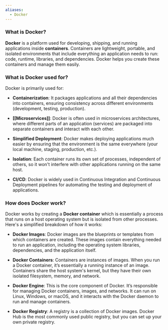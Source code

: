 ```yaml
---
aliases:
  - Docker
---
```

### What is Docker?

**Docker** is a platform used for developing, shipping, and running applications inside **containers**. Containers are lightweight, portable, and isolated environments that include everything an application needs to run: code, runtime, libraries, and dependencies. Docker helps you create these containers and manage them easily.

### What is Docker used for?

Docker is primarily used for:

- **Containerization**: It packages applications and all their dependencies into containers, ensuring consistency across different environments (development, testing, production).

- **[[Microservices]]**: Docker is often used in microservices architectures, where different parts of an application (services) are packaged into separate containers and interact with each other.

- **Simplified Deployment**: Docker makes deploying applications much easier by ensuring that the environment is the same everywhere (your local machine, staging, production, etc.).

- **Isolation**: Each container runs its own set of processes, independent of others, so it won't interfere with other applications running on the same host.

- **CI/CD**: Docker is widely used in Continuous Integration and Continuous Deployment pipelines for automating the testing and deployment of applications.

### How does Docker work?

Docker works by creating a **Docker container** which is essentially a process that runs on a host operating system but is isolated from other processes. Here's a simplified breakdown of how it works:

- **Docker Images**: Docker images are the blueprints or templates from which containers are created. These images contain everything needed to run an application, including the operating system libraries, dependencies, and the application itself.

- **Docker Containers**: Containers are instances of images. When you run a Docker container, it’s essentially a running instance of an image. Containers share the host system's kernel, but they have their own isolated filesystem, memory, and network.

- **Docker Engine**: This is the core component of Docker. It’s responsible for managing Docker containers, images, and networks. It can run on Linux, Windows, or macOS, and it interacts with the Docker daemon to run and manage containers.

- **Docker Registry**: A registry is a collection of Docker images. Docker Hub is the most commonly used public registry, but you can set up your own private registry.